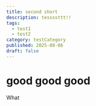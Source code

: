 ```yaml
---
title: second short
description: tessssttt!!
tags:
  - test1
  - test2
category: testCategory
published: 2025-08-06
draft: false
---
```


# good good good

What
